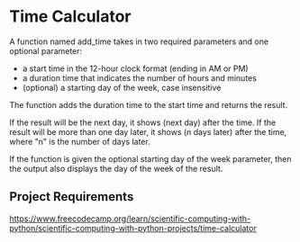 # Time Calculator
A function named add_time takes in two required parameters and one optional parameter:
* a start time in the 12-hour clock format (ending in AM or PM)
* a duration time that indicates the number of hours and minutes
* (optional) a starting day of the week, case insensitive

The function adds the duration time to the start time and returns the result.

If the result will be the next day, it shows (next day) after the time. If the result will be more than one day later, it shows (n days later) after the time, where "n" is the number of days later.

If the function is given the optional starting day of the week parameter, then the output also displays the day of the week of the result.

## Project Requirements

https://www.freecodecamp.org/learn/scientific-computing-with-python/scientific-computing-with-python-projects/time-calculator
